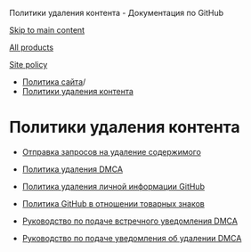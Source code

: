 Политики удаления контента - Документация по GitHub

[Skip to main content](#main-content)

[All products](/ru)

[Site policy](/site-policy)

* [Политика сайта](/ru/site-policy)/
* [Политики удаления контента](/ru/site-policy/content-removal-policies)

Политики удаления контента
==========

* [Отправка запросов на удаление содержимого](/ru/site-policy/content-removal-policies/submitting-content-removal-requests)

* [Политика удаления DMCA](/ru/site-policy/content-removal-policies/dmca-takedown-policy)

* [Политика удаления личной информации GitHub](/ru/site-policy/content-removal-policies/github-private-information-removal-policy)

* [Политика GitHub в отношении товарных знаков](/ru/site-policy/content-removal-policies/github-trademark-policy)

* [Руководство по подаче встречного уведомления DMCA](/ru/site-policy/content-removal-policies/guide-to-submitting-a-dmca-counter-notice)

* [Руководство по подаче уведомления об удалении DMCA](/ru/site-policy/content-removal-policies/guide-to-submitting-a-dmca-takedown-notice)
